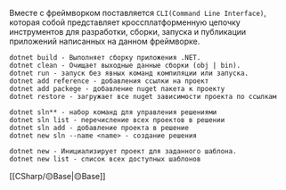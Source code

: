 Вместе с фреймворком поставляется `CLI(Command Line Interface)`, которая собой представляет кроссплатформенную цепочку инструментов для разработки, сборки,
запуска и публикации приложений написанных на данном фреймворке.

```shell
dotnet build - Выполняет сборку приложения .NET.
dotnet clean - Очищает выходные данные сборки (obj | bin).
dotnet run - запуск без явных команд компиляции или запуска.
dotnet add reference - добавления ссылки на проект 
dotnet add packege - добавление nuget пакета к проекту
dotnet restore - загружает все nuget зависимости проекта по ссылкам

dotnet sln** - набор команд для управления решениями
dotnet sln list - перечисление всех проектов в решении
dotnet sln add - добавление проекта в решение
dotnet new sln --name <name> - создание решения

dotnet new - Инициализирует проект для заданного шаблона.
dotnet new list - список всех доступных шаблонов
```

[[СSharp/🟡Base|🟡Base]]